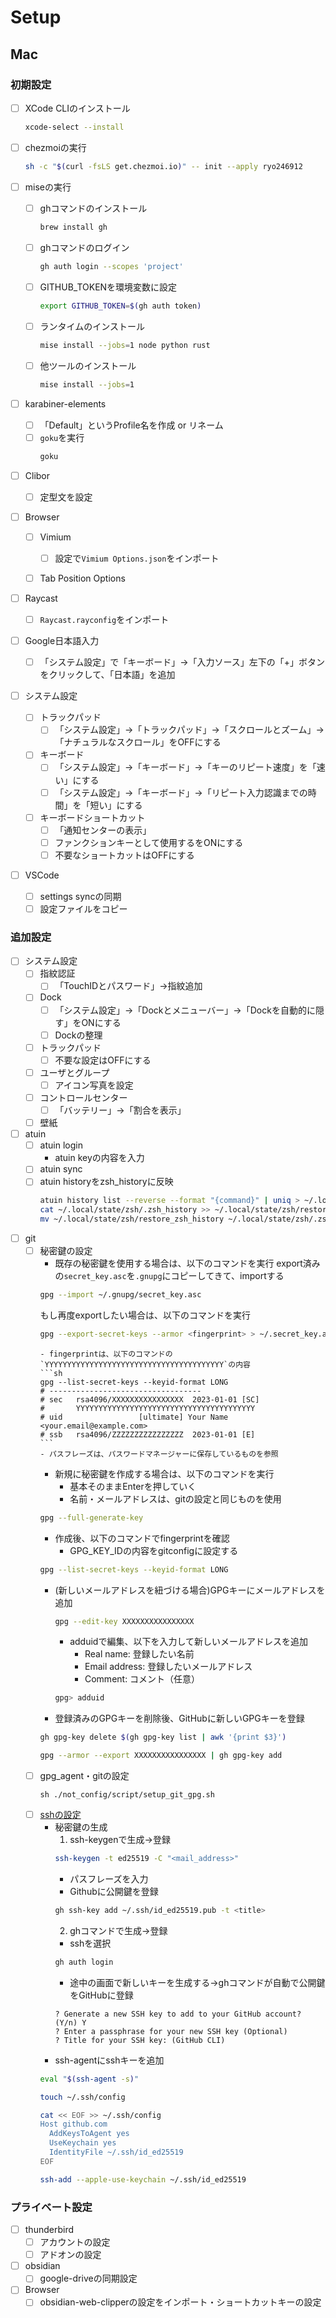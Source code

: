 # Setup

## Mac
### 初期設定
- [ ] XCode CLIのインストール
  ```sh
  xcode-select --install
  ```

- [ ] chezmoiの実行
  ```sh
  sh -c "$(curl -fsLS get.chezmoi.io)" -- init --apply ryo246912
  ```


- [ ] miseの実行
  - [ ] ghコマンドのインストール
    ```sh
    brew install gh
    ```
  - [ ] ghコマンドのログイン
    ```sh
    gh auth login --scopes 'project'
    ```
  - [ ] GITHUB_TOKENを環境変数に設定
    ```sh
    export GITHUB_TOKEN=$(gh auth token)
    ```
  - [ ] ランタイムのインストール
    ```sh
    mise install --jobs=1 node python rust
    ```
  - [ ] 他ツールのインストール
    ```sh
    mise install --jobs=1
    ```

- [ ] karabiner-elements
  - [ ] 「Default」というProfile名を作成 or リネーム
  - [ ] `goku`を実行
    ```sh
    goku
    ```

- [ ] Clibor
  - [ ] 定型文を設定

- [ ] Browser
  - [ ] Vimium
    - [ ] 設定で`Vimium Options.json`をインポート
  - [ ] Tab Position Options


- [ ] Raycast
  - [ ] `Raycast.rayconfig`をインポート

- [ ] Google日本語入力
  - [ ] 「システム設定」で「キーボード」→「入力ソース」左下の「+」ボタンをクリックして、「日本語」を追加

- [ ] システム設定
  - [ ] トラックパッド
    - [ ] 「システム設定」→「トラックパッド」→「スクロールとズーム」→「ナチュラルなスクロール」をOFFにする
  - [ ] キーボード
    - [ ] 「システム設定」→「キーボード」→「キーのリピート速度」を「速い」にする
    - [ ] 「システム設定」→「キーボード」→「リピート入力認識までの時間」を「短い」にする
  - [ ] キーボードショートカット
    - [ ] 「通知センターの表示」
    - [ ] ファンクションキーとして使用するをONにする
    - [ ] 不要なショートカットはOFFにする

- [ ] VSCode
  - [ ] settings syncの同期
  - [ ] 設定ファイルをコピー

### 追加設定
- [ ] システム設定
  - [ ] 指紋認証
    - [ ] 「TouchIDとパスワード」→指紋追加
  - [ ] Dock
    - [ ] 「システム設定」→「Dockとメニューバー」→「Dockを自動的に隠す」をONにする
    - [ ] Dockの整理
  - [ ] トラックパッド
    - [ ] 不要な設定はOFFにする
  - [ ] ユーザとグループ
    - [ ] アイコン写真を設定
  - [ ] コントロールセンター
    - [ ] 「バッテリー」→「割合を表示」
  - [ ] 壁紙

- [ ] atuin
  - [ ] atuin login
    - atuin keyの内容を入力
  - [ ] atuin sync
  - [ ] atuin historyをzsh_historyに反映
    ```sh
    atuin history list --reverse --format "{command}" | uniq > ~/.local/state/zsh/restore_zsh_history
    cat ~/.local/state/zsh/.zsh_history >> ~/.local/state/zsh/restore_zsh_history
    mv ~/.local/state/zsh/restore_zsh_history ~/.local/state/zsh/.zsh_history
    ```
- [ ] git
  - [ ] 秘密鍵の設定
      - 既存の秘密鍵を使用する場合は、以下のコマンドを実行
      export済みの`secret_key.asc`を`.gnupg`にコピーしてきて、importする
      ```sh
      gpg --import ~/.gnupg/secret_key.asc
      ```
      もし再度exportしたい場合は、以下のコマンドを実行
      ```sh
      gpg --export-secret-keys --armor <fingerprint> > ~/.secret_key.asc
      ```
        - fingerprintは、以下のコマンドの`YYYYYYYYYYYYYYYYYYYYYYYYYYYYYYYYYYYYYYYY`の内容
        ```sh
        gpg --list-secret-keys --keyid-format LONG
        # ----------------------------------
        # sec   rsa4096/XXXXXXXXXXXXXXXX  2023-01-01 [SC]
        #       YYYYYYYYYYYYYYYYYYYYYYYYYYYYYYYYYYYYYYYY
        # uid                 [ultimate] Your Name <your.email@example.com>
        # ssb   rsa4096/ZZZZZZZZZZZZZZZZ  2023-01-01 [E]
        ```
        - パスフレーズは、パスワードマネージャーに保存しているものを参照
      - 新規に秘密鍵を作成する場合は、以下のコマンドを実行
        - 基本そのままEnterを押していく
        - 名前・メールアドレスは、gitの設定と同じものを使用
      ```sh
      gpg --full-generate-key
      ```
      - 作成後、以下のコマンドでfingerprintを確認
        - GPG_KEY_IDの内容をgitconfigに設定する
      ```sh
      gpg --list-secret-keys --keyid-format LONG
      ```
      - (新しいメールアドレスを紐づける場合)GPGキーにメールアドレスを追加
        ```sh
        gpg --edit-key XXXXXXXXXXXXXXXX
        ```
        - adduidで編集、以下を入力して新しいメールアドレスを追加
          - Real name: 登録したい名前
          - Email address: 登録したいメールアドレス
          - Comment: コメント（任意）
        ```sh
        gpg> adduid
        ```
      - 登録済みのGPGキーを削除後、GitHubに新しいGPGキーを登録
      ```sh
      gh gpg-key delete $(gh gpg-key list | awk '{print $3}')
      ```
      ```sh
      gpg --armor --export XXXXXXXXXXXXXXXX | gh gpg-key add
      ```
  - [ ] gpg_agent・gitの設定
     ```
     sh ./not_config/script/setup_git_gpg.sh
     ```
  - [ ] [sshの設定](https://docs.github.com/en/authentication/connecting-to-github-with-ssh/generating-a-new-ssh-key-and-adding-it-to-the-ssh-agent#generating-a-new-ssh-key)
    - 秘密鍵の生成
      1. ssh-keygenで生成→登録
        ```sh
        ssh-keygen -t ed25519 -C "<mail_address>"
        ```
        - パスフレーズを入力
        - Githubに公開鍵を登録
        ```sh
        gh ssh-key add ~/.ssh/id_ed25519.pub -t <title>
        ```
      2. ghコマンドで生成→登録
        - sshを選択
        ```sh
        gh auth login
        ```
        - 途中の画面で新しいキーを生成する→ghコマンドが自動で公開鍵をGitHubに登録
        ```
        ? Generate a new SSH key to add to your GitHub account? (Y/n) Y
        ? Enter a passphrase for your new SSH key (Optional)
        ? Title for your SSH key: (GitHub CLI)
        ```
    - ssh-agentにsshキーを追加
    ```sh
    eval "$(ssh-agent -s)"
    ```
    ```sh
    touch ~/.ssh/config
    ```
    ```sh
    cat << EOF >> ~/.ssh/config
    Host github.com
      AddKeysToAgent yes
      UseKeychain yes
      IdentityFile ~/.ssh/id_ed25519
    EOF
    ```
    ```sh
    ssh-add --apple-use-keychain ~/.ssh/id_ed25519
    ```

### プライベート設定
- [ ] thunderbird
  - [ ] アカウントの設定
  - [ ] アドオンの設定
- [ ] obsidian
  - [ ] google-driveの同期設定
- [ ] Browser
  - [ ] obsidian-web-clipperの設定をインポート・ショートカットキーの設定
